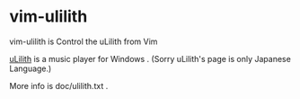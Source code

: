 vim-ulilith
===========

vim-ulilith is Control the uLilith from Vim

[uLilith][1] is a music player for Windows .
(Sorry uLilith's page is only Japanese Language.)

[1]: http://www.project9k.jp/ "=== Project9k ==="

More info is doc/ulilith.txt .
